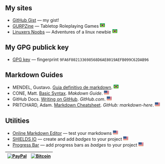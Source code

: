 ## My sites

* [GitHub Gist](https://gist.github.com/nerun) — my gist!
* [GURPZine](https://www.gurpzine.com.br) — Tabletop Roleplaying Games ![brazilian portuguese][br]
* [Linuxers Noobs](http://linuxernoob.blogspot.com) — Adventures of a linux newbie ![brazilian portuguese][br]

[br]: flag-br.png

## My GPG publick key
* [GPG key](https://raw.githubusercontent.com/nerun/nerun/main/danieldiasr_gpg_public.asc) — fingerprint `9FA6F802133698568D6AE8019AEFB099C62DAB96`

## Markdown Guides

* MENDEL, Gustavo. [Guia definitivo de markdown](https://github.com/mende1/guia-definitivo-de-markdown). ![brazilian portuguese][br]
* CONE, Matt. [Basic Syntax](https://www.markdownguide.org/basic-syntax). *Makdown Guide*. ![english][us]
* GitHub Docs. [Writing on GitHub](https://docs.github.com/en/get-started/writing-on-github). _GitHub.com_. ![english][us]
* PRITCHARD, Adam. [Markdown Cheatsheet](https://github.com/adam-p/markdown-here/wiki/Markdown-Cheatsheet). _GitHub: markdown-here_. ![english][us]

## Utilities
* [Online Markdown Editor](https://dillinger.io) — test your markdowns ![english][us]
* [SHIELDS IO](https://shields.io/) — create and add *badges* to your project ![english][us]
* [Progress Bar](https://github.com/guibranco/progressbar) — add progress bars as *badges* to your project ![english][us]

[us]: flag-us.png

| [![PayPal](https://www.paypalobjects.com/en_US/i/btn/btn_donateCC_LG.gif)](https://www.paypal.com/donate/?hosted_button_id=T95ZWHGTG2GT2) | [![Bitcoin](https://i.imgur.com/h7dQZyz.png)](https://www.blockchain.com/explorer/addresses/btc/bc1q8uk7cxujtxfguxcqw9l7889zwee86q582ysgcf) |
|:-------------:|:-------------:|
